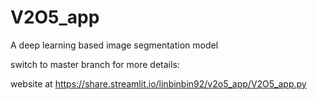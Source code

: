 # V2O5_app
A deep learning based image segmentation model

switch to master branch for more details:

website at https://share.streamlit.io/linbinbin92/v2o5_app/V2O5_app.py
